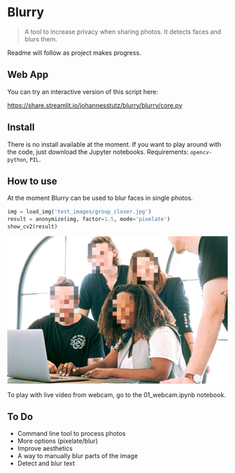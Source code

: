 # Blurry
> A tool to increase privacy when sharing photos. It detects faces and blurs them.


Readme will follow as project makes progress.

## Web App

You can try an interactive version of this script here:

https://share.streamlit.io/johannesstutz/blurry/blurry/core.py

## Install

There is no install available at the moment. If you want to play around with the code, just download the Jupyter notebooks. Requirements: `opencv-python`, `PIL`.

## How to use

At the moment Blurry can be used to blur faces in single photos.

```python
img = load_img('test_images/group_closer.jpg')
result = anonymize(img, factor=1.5, mode='pixelate')
show_cv2(result)
```


![png](docs/images/output_6_0.png)


To play with live video from webcam, go to the 01_webcam.ipynb notebook.

## To Do
- Command line tool to process photos
- More options (pixelate/blur)
- Improve aesthetics
- A way to manually blur parts of the image
- Detect and blur text
